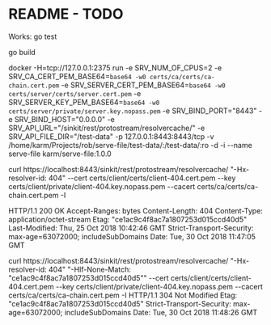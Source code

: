 # README - TODO

Works:
go test

go build

docker -H=tcp://127.0.0.1:2375 run  -e SRV_NUM_OF_CPUS=2 -e SRV_CA_CERT_PEM_BASE64=`base64 -w0 certs/ca/certs/ca-chain.cert.pem` -e SRV_SERVER_CERT_PEM_BASE64=`base64 -w0 certs/server/certs/server.cert.pem` -e SRV_SERVER_KEY_PEM_BASE64=`base64 -w0 certs/server/private/server.key.nopass.pem` -e SRV_BIND_PORT="8443" -e SRV_BIND_HOST="0.0.0.0" -e SRV_API_URL="/sinkit/rest/protostream/resolvercache/" -e SRV_API_FILE_DIR="/test-data" -p 127.0.0.1:8443:8443/tcp -v /home/karm/Projects/rob/serve-file/test-data/:/test-data/:ro -d -i --name serve-file karm/serve-file:1.0.0

curl https://localhost:8443/sinkit/rest/protostream/resolvercache/ "-Hx-resolver-id: 404" --cert certs/client/certs/client-404.cert.pem --key certs/client/private/client-404.key.nopass.pem --cacert certs/ca/certs/ca-chain.cert.pem -I

HTTP/1.1 200 OK
Accept-Ranges: bytes
Content-Length: 404
Content-Type: application/octet-stream
Etag: "ce1ac9c4f8ac7a1807253d015ccd40d5"
Last-Modified: Thu, 25 Oct 2018 10:42:46 GMT
Strict-Transport-Security: max-age=63072000; includeSubDomains
Date: Tue, 30 Oct 2018 11:47:05 GMT


curl https://localhost:8443/sinkit/rest/protostream/resolvercache/ "-Hx-resolver-id: 404" "-HIf-None-Match: \"ce1ac9c4f8ac7a1807253d015ccd40d5\"" --cert certs/client/certs/client-404.cert.pem --key certs/client/private/client-404.key.nopass.pem --cacert certs/ca/certs/ca-chain.cert.pem -I
HTTP/1.1 304 Not Modified
Etag: "ce1ac9c4f8ac7a1807253d015ccd40d5"
Strict-Transport-Security: max-age=63072000; includeSubDomains
Date: Tue, 30 Oct 2018 11:48:26 GMT

